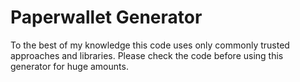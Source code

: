 # Paperwallet Generator

To the best of my knowledge this code uses only commonly trusted approaches and libraries.
Please check the code before using this generator for huge amounts. 

